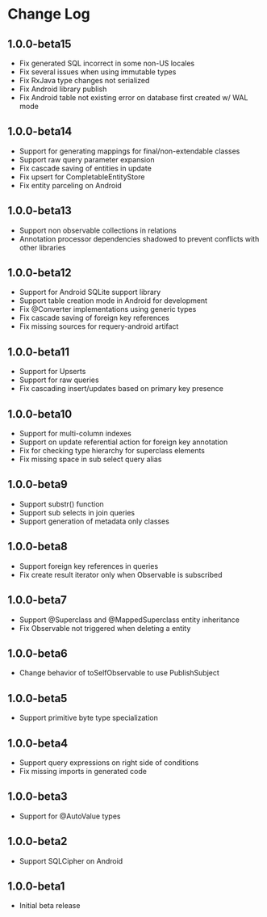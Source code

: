 Change Log
==========

## 1.0.0-beta15

- Fix generated SQL incorrect in some non-US locales
- Fix several issues when using immutable types
- Fix RxJava type changes not serialized
- Fix Android library publish
- Fix Android table not existing error on database first created w/ WAL mode

## 1.0.0-beta14

- Support for generating mappings for final/non-extendable classes
- Support raw query parameter expansion
- Fix cascade saving of entities in update
- Fix upsert for CompletableEntityStore
- Fix entity parceling on Android

## 1.0.0-beta13

- Support non observable collections in relations
- Annotation processor dependencies shadowed to prevent conflicts with other libraries

## 1.0.0-beta12

- Support for Android SQLite support library
- Support table creation mode in Android for development
- Fix @Converter implementations using generic types
- Fix cascade saving of foreign key references
- Fix missing sources for requery-android artifact

## 1.0.0-beta11

- Support for Upserts
- Support for raw queries
- Fix cascading insert/updates based on primary key presence

## 1.0.0-beta10

- Support for multi-column indexes
- Support on update referential action for foreign key annotation
- Fix for checking type hierarchy for superclass elements
- Fix missing space in sub select query alias

## 1.0.0-beta9

- Support substr() function
- Support sub selects in join queries
- Support generation of metadata only classes

## 1.0.0-beta8

- Support foreign key references in queries
- Fix create result iterator only when Observable is subscribed

## 1.0.0-beta7

- Support @Superclass and @MappedSuperclass entity inheritance
- Fix Observable not triggered when deleting a entity

## 1.0.0-beta6

- Change behavior of toSelfObservable to use PublishSubject

## 1.0.0-beta5

- Support primitive byte type specialization

## 1.0.0-beta4

- Support query expressions on right side of conditions
- Fix missing imports in generated code

## 1.0.0-beta3

- Support for @AutoValue types

## 1.0.0-beta2

- Support SQLCipher on Android

## 1.0.0-beta1

- Initial beta release